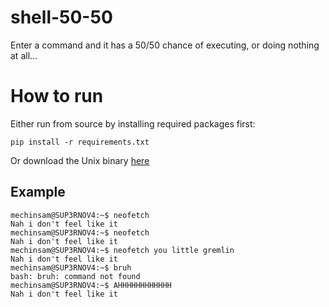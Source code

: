 # shell-50-50
Enter a command and it has a 50/50 chance of executing, or doing nothing at all...

# How to run
Either run from source by installing required packages first:

 `pip install -r requirements.txt`


Or download the Unix binary [here](https://github.com/Mechinsam/shell-50-50/releases/latest)

## Example
```
mechinsam@SUP3RNOV4:~$ neofetch
Nah i don't feel like it
mechinsam@SUP3RNOV4:~$ neofetch
Nah i don't feel like it
mechinsam@SUP3RNOV4:~$ neofetch you little gremlin
Nah i don't feel like it
mechinsam@SUP3RNOV4:~$ bruh
bash: bruh: command not found
mechinsam@SUP3RNOV4:~$ AHHHHHHHHHHHH
Nah i don't feel like it
```
